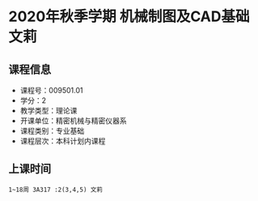 # 2020年秋季学期 机械制图及CAD基础 文莉






## 课程信息

- 课程号：009501.01
- 学分：2
- 教学类型：理论课
- 开课单位：精密机械与精密仪器系
- 课程类别：专业基础
- 课程层次：本科计划内课程

## 上课时间

```
1~18周 3A317 :2(3,4,5) 文莉
```

